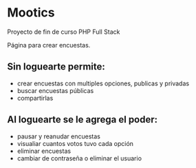 # Mootics
Proyecto de fin de curso PHP Full Stack 

Página para crear encuestas.


## Sin loguearte permite:
* crear encuestas con multiples opciones, publicas y privadas
* buscar encuestas públicas
* compartirlas

## Al loguearte se le agrega el poder:
* pausar y reanudar encuestas
* visualiar cuantos votos tuvo cada opción
* eliminar encuestas
* cambiar de contraseña o eliminar el usuario

